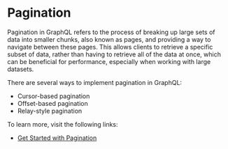 # Pagination

Pagination in GraphQL refers to the process of breaking up large sets of data into smaller chunks, also known as pages, and providing a way to navigate between these pages. This allows clients to retrieve a specific subset of data, rather than having to retrieve all of the data at once, which can be beneficial for performance, especially when working with large datasets.

There are several ways to implement pagination in GraphQL:

- Cursor-based pagination
- Offset-based pagination
- Relay-style pagination

To learn more, visit the following links:

- [Get Started with Pagination](https://graphql.org/learn/pagination/)